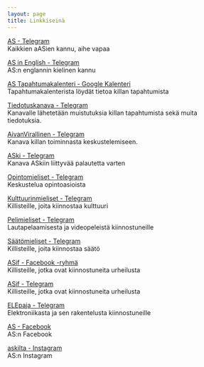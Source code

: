 ```yaml
---
layout: page
title: Linkkiseinä
---
```


[AS - Telegram](https://t.me/joinchat/Br9ODz_110OZULEAdl0UKQ)<br>
Kaikkien aASien kannu, aihe vapaa

[AS in English - Telegram](https://t.me/joinchat/BzywAENaOk8UOSc1LreD5A)<br>
AS:n englannin kielinen kannu

[AS Tapahtumakalenteri - Google Kalenteri](http://as.fi/tapahtumat.html)<br>
Tapahtumakalenterista löydät tietoa killan tapahtumista

[Tiedotuskanava - Telegram](https://telegram.me/joinchat/AcGE6Tv4Xz6eKgB3GHVcow)<br>
Kanavalle lähetetään muistutuksia killan tapahtumista sekä muita tiedotuksia.

[AivanVirallinen - Telegram](https://telegram.me/aivansama)<br>
Kanava killan toiminnasta keskustelemiseen.

[ASki - Telegram](https://t.me/joinchat/Ba4qAj8SRwuX-gKhw5ULoQ)<br>
Kanava ASkiin liittyvää palautetta varten

[Opintomieliset - Telegram](https://t.me/joinchat/A-Zy1QVPe3-d2Bq5El2TZg)<br>
Keskustelua opintoasioista

[Kulttuurinmieliset - Telegram](https://telegram.me/joinchat/A9RxtQFKNS6DdMh-6nCk2Q)<br>
Killisteille, joita kiinnostaa kulttuuri

[Pelimieliset - Telegram](https://t.me/joinchat/Ba4qAlR4Yt9KYmSppEyU3w)<br>
Lautapelaamisesta ja videopeleistä kiinnostuneille

[Säätömieliset - Telegram](https://t.me/joinchat/AuV1G0JWzubqG0DoRLZk0A)<br>
Killisteille, joita kiinnostaa säätö

[ASif - Facebook -ryhmä](https://www.facebook.com/groups/670207043097846/?fref=ts)<br>
Killisteille, jotka ovat kiinnostuneita urheilusta

[ASif - Telegram](https://telegram.me/joinchat/FUsq9RGHt6s8BoeCm6wLMA)<br>
Killisteille, jotka ovat kiinnostuneita urheilusta

[ELEpaja - Telegram](https://telegram.me/joinchat/Ap55Ez9nPRQzBOzj76nzUw)<br>
Elektroniikasta ja sen rakentelusta kiinnostuneille

[AS - Facebook](https://www.facebook.com/askilta/)<br>
AS:n Facebook

[askilta - Instagram](http://www.instagram.com/askilta)<br>
AS:n Instagram
